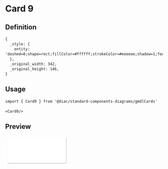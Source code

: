 # Card 9

## Definition

```
{
  _style: { 
    entity: 'dashed=0;shape=rect;fillColor=#ffffff;strokeColor=#eeeeee;shadow=1;fontColor=#000000;fontSize=24;fontStyle=0;verticalAlign=top;spacingBottom=0;spacingLeft=16;spacingTop=15;align=left;whiteSpace=wrap;html=1;',
  },
  _original_width: 342,
  _original_height: 146,
}
```

## Usage

```
import { Card9 } from '@diac/standard-components-diagrams/gmdlCards'

<Card9/>
```

## Preview

<img src="./card-9.png" width="200"/>
